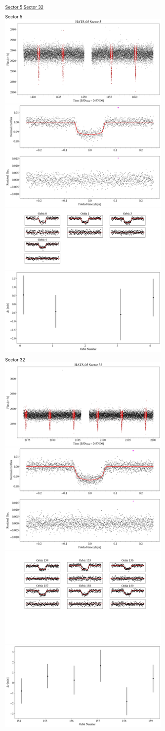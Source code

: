 [Sector 5](#sector5)
[Sector 32](#sector32)

<a name = "sector5"></a>
Sector 5
![alt text](/tt/HATS-05_Sector_5/HATS-05_Sector_5_a_TimeSeries.png)
![alt text](/tt/HATS-05_Sector_5/HATS-05_Sector_5_b_FoldedLightCurve.png)
![alt text](/tt/HATS-05_Sector_5/HATS-05_Sector_5_b_IndividualTransitsWithFit.png)
![alt text](/tt/HATS-05_Sector_5/HATS-05_Sector_5_c_TimingResiduals.png)

<a name = "sector32"></a>
Sector 32
![alt text](/tt/HATS-05_Sector_32/HATS-05_Sector_32_a_TimeSeries.png)
![alt text](/tt/HATS-05_Sector_32/HATS-05_Sector_32_b_FoldedLightCurve.png)
![alt text](/tt/HATS-05_Sector_32/HATS-05_Sector_32_b_IndividualTransitsWithFit.png)
![alt text](/tt/HATS-05_Sector_32/HATS-05_Sector_32_c_TimingResiduals.png)

